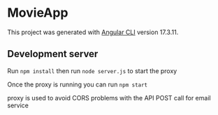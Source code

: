 # MovieApp

This project was generated with [Angular CLI](https://github.com/angular/angular-cli) version 17.3.11.

## Development server

Run `npm install` then run `node server.js` to start the proxy

Once the proxy is running you can run `npm start`

proxy is used to avoid CORS problems with the API POST call for email service
